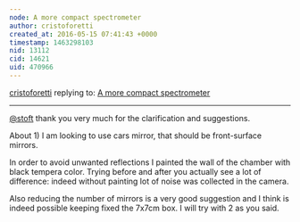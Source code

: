 ```yaml
---
node: A more compact spectrometer
author: cristoforetti
created_at: 2016-05-15 07:41:43 +0000
timestamp: 1463298103
nid: 13112
cid: 14621
uid: 470966
---
```




[cristoforetti](../profile/cristoforetti) replying to: [A more compact spectrometer](../notes/cristoforetti/05-13-2016/a-more-compact-spectrometer)

----
[@stoft](/profile/stoft) thank you very much for the clarification and suggestions. 

About 1) I am looking to use cars mirror, that should be front-surface mirrors. 

In order to avoid unwanted reflections I painted the wall of the chamber with black tempera color. Trying before and after you actually see a lot of difference: indeed without painting lot of noise was collected in the camera.

Also reducing the number of mirrors is a very good suggestion and I think is indeed possible keeping fixed the 7x7cm box. I will try with 2 as you said.